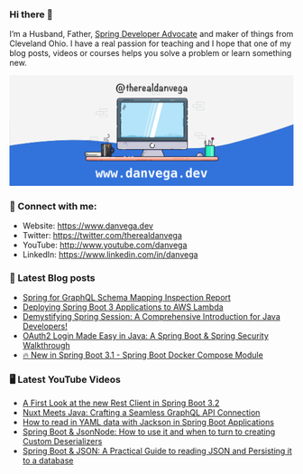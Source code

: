 ### Hi there 👋

I’m a Husband, Father, [Spring Developer Advocate](https://tanzu.vmware.com/developer/advocates/) and maker of things from Cleveland Ohio. I have a real passion for teaching and I hope that one of my blog posts, videos or courses helps you solve a problem or learn something new.

![Profile Header](./github_profile_header.png)

### 🤝 Connect with me:

- Website: https://www.danvega.dev
- Twitter: https://twitter.com/therealdanvega
- YouTube: http://www.youtube.com/danvega
- LinkedIn: https://www.linkedin.com/in/danvega

### 📝 Latest Blog posts

<!-- BLOG-POST-LIST:START -->
- [Spring for GraphQL Schema Mapping Inspection Report](https://www.danvega.dev/blog/2023/07/17/graphql-schema-mapping-inspection)
- [Deploying Spring Boot 3 Applications to AWS Lambda](https://www.danvega.dev/blog/2023/06/30/aws-lambda-spring-boot-3)
- [Demystifying Spring Session: A Comprehensive Introduction for Java Developers!](https://www.danvega.dev/blog/2023/05/03/spring-session-introduction)
- [OAuth2 Login Made Easy in Java: A Spring Boot &amp; Spring Security Walkthrough](https://www.danvega.dev/blog/2023/04/28/spring-security-oauth2-login)
- [🔥 New in Spring Boot 3.1 - Spring Boot Docker Compose Module](https://www.danvega.dev/blog/2023/04/26/spring-boot-docker-compose)
<!-- BLOG-POST-LIST:END -->

### 🖥 Latest YouTube Videos

<!-- YOUTUBE:START -->
- [A First Look at the new Rest Client in Spring Boot 3.2](https://www.youtube.com/watch?v=UDNrJAvKc0k)
- [Nuxt Meets Java: Crafting a Seamless GraphQL API Connection](https://www.youtube.com/watch?v=GzB-pL7gJcc)
- [How to read in YAML data with Jackson in Spring Boot Applications](https://www.youtube.com/watch?v=zy8slvenGxc)
- [Spring Boot &amp; JsonNode: How to use it and when to turn to creating Custom Deserializers](https://www.youtube.com/watch?v=cw0TfpcUkao)
- [Spring Boot &amp; JSON: A Practical Guide to reading JSON and Persisting it to a database](https://www.youtube.com/watch?v=EumLbf8WjnY)
<!-- YOUTUBE:END -->
